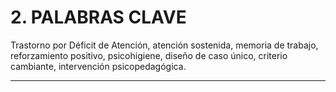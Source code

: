 # 2. PALABRAS CLAVE

Trastorno por Déficit de Atención, atención sostenida, memoria de trabajo, reforzamiento positivo, psicohigiene, diseño de caso único, criterio cambiante, intervención psicopedagógica.

---
